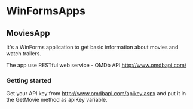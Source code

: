 # WinFormsApps

## MoviesApp
It's a WinForms application to get basic information about movies and watch trailers.

The app use RESTful web service - OMDb API http://www.omdbapi.com/

### Getting started
Get your API key from http://www.omdbapi.com/apikey.aspx and put it in the GetMovie method as apiKey variable.
